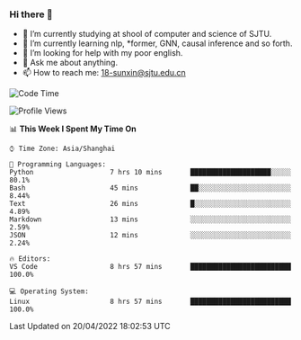 ### Hi there 👋

<!--
**sunxin000/sunxin000** is a ✨ _special_ ✨ repository because its `README.md` (this file) appears on your GitHub profile.

Here are some ideas to get you started:

- 🔭 I’m currently working on ...
- 🌱 I’m currently learning ...
- 👯 I’m looking to collaborate on ...
- 🤔 I’m looking for help with ...
- 💬 Ask me about ...
- 📫 How to reach me: ...
- 😄 Pronouns: ...
- ⚡ Fun fact: ...
-->
- 🏫 I’m currently studying at shool of computer and science of SJTU.
- 🌱 I’m currently learning nlp, \*former, GNN, causal inference and so forth.
- 🤔 I’m looking for help with my poor english.
- 💬 Ask me about anything.
- 📫 How to reach me: 18-sunxin@sjtu.edu.cn
<!--START_SECTION:waka-->
![Code Time](http://img.shields.io/badge/Code%20Time-161%20hrs%2054%20mins-blue)

![Profile Views](http://img.shields.io/badge/Profile%20Views-2-blue)

📊 **This Week I Spent My Time On** 

```text
⌚︎ Time Zone: Asia/Shanghai

💬 Programming Languages: 
Python                   7 hrs 10 mins       ████████████████████░░░░░   80.1% 
Bash                     45 mins             ██░░░░░░░░░░░░░░░░░░░░░░░   8.44% 
Text                     26 mins             █░░░░░░░░░░░░░░░░░░░░░░░░   4.89% 
Markdown                 13 mins             ░░░░░░░░░░░░░░░░░░░░░░░░░   2.59% 
JSON                     12 mins             ░░░░░░░░░░░░░░░░░░░░░░░░░   2.24%

🔥 Editors: 
VS Code                  8 hrs 57 mins       █████████████████████████   100.0%

💻 Operating System: 
Linux                    8 hrs 57 mins       █████████████████████████   100.0%

```


 Last Updated on 20/04/2022 18:02:53 UTC
<!--END_SECTION:waka-->
